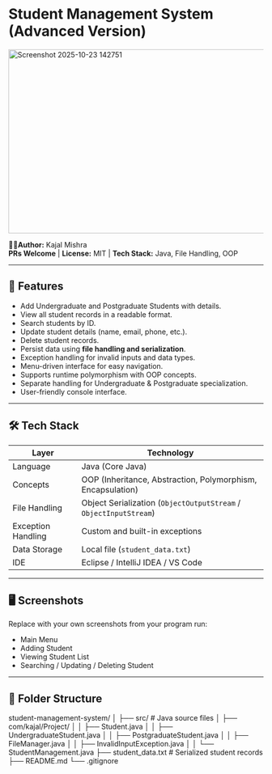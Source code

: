 
# Student Management System (Advanced Version)

<img width="5900" height="364" border-radius="50%" alt="Screenshot 2025-10-23 142751" src="https://github.com/user-attachments/assets/c599a4cf-67b5-499c-88d9-090d30fbc6d1" />

 <!-- Replace with your own logo -->

**👩‍💻Author:** Kajal Mishra  
**PRs Welcome** | **License:** MIT | **Tech Stack:** Java, File Handling, OOP  

---

## 🚀 Features
- Add Undergraduate and Postgraduate Students with details.
- View all student records in a readable format.
- Search students by ID.
- Update student details (name, email, phone, etc.).
- Delete student records.
- Persist data using **file handling and serialization**.
- Exception handling for invalid inputs and data types.
- Menu-driven interface for easy navigation.
- Supports runtime polymorphism with OOP concepts.
- Separate handling for Undergraduate & Postgraduate specialization.
- User-friendly console interface.

---

## 🛠️ Tech Stack
| Layer | Technology |
|-------|------------|
| Language | Java (Core Java) |
| Concepts | OOP (Inheritance, Abstraction, Polymorphism, Encapsulation) |
| File Handling | Object Serialization (`ObjectOutputStream` / `ObjectInputStream`) |
| Exception Handling | Custom and built-in exceptions |
| Data Storage | Local file (`student_data.txt`) |
| IDE | Eclipse / IntelliJ IDEA / VS Code |

---

## 🖥️ Screenshots
Replace with your own screenshots from your program run:

- Main Menu
- Adding Student
- Viewing Student List
- Searching / Updating / Deleting Student

---

## 📂 Folder Structure
student-management-system/
│
├── src/ # Java source files
│ ├── com/kajal/Project/
│ │ ├── Student.java
│ │ ├── UndergraduateStudent.java
│ │ ├── PostgraduateStudent.java
│ │ ├── FileManager.java
│ │ ├── InvalidInputException.java
│ │ └── StudentManagement.java
├── student_data.txt # Serialized student records
├── README.md
└── .gitignore
